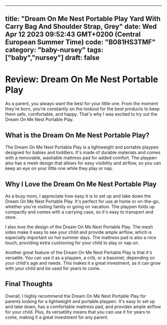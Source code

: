 
---
title: "Dream On Me Nest Portable Play Yard With Carry Bag And Shoulder Strap, Grey" 
date: Wed Apr 12 2023 09:52:43 GMT+0200 (Central European Summer Time)
code: "B081HS3TMF"
category: "baby-nursey"
tags: ["baby","nursey"] 
draft: false
---
    
# Review: Dream On Me Nest Portable Play

As a parent, you always want the best for your little one. From the moment they're born, you're constantly on the lookout for the best products to keep them safe, comfortable, and happy. That's why I was excited to try out the Dream On Me Nest Portable Play.

## What is the Dream On Me Nest Portable Play?

The Dream On Me Nest Portable Play is a lightweight and portable playpen designed for babies and toddlers. It's made of durable materials and comes with a removable, washable mattress pad for added comfort. The playpen also has a mesh design that allows for easy visibility and airflow, so you can keep an eye on your little one while they play or nap.

## Why I Love the Dream On Me Nest Portable Play

As a busy mom, I appreciate how easy it is to set up and take down the Dream On Me Nest Portable Play. It's perfect for use at home or on-the-go, whether you're visiting family or going on vacation. The playpen folds up compactly and comes with a carrying case, so it's easy to transport and store.

I also love the design of the Dream On Me Nest Portable Play. The mesh sides make it easy to see your child and provide ample airflow, which is especially important on hot summer days. The mattress pad is also a nice touch, providing extra cushioning for your child to play or nap on.

Another great feature of the Dream On Me Nest Portable Play is that it's versatile. You can use it as a playpen, a crib, or a bassinet, depending on your child's age and needs. This makes it a great investment, as it can grow with your child and be used for years to come.

## Final Thoughts

Overall, I highly recommend the Dream On Me Nest Portable Play for parents looking for a lightweight and portable playpen. It's easy to set up and take down, has a comfortable mattress pad, and provides ample airflow for your child. Plus, its versatility means that you can use it for years to come, making it a great investment for any parent.